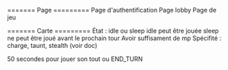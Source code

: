 ======= Page =========
Page d'authentification
Page lobby
Page de jeu

======= Carte =========
État : idle ou sleep
idle peut être jouée
sleep ne peut être joué avant le prochain tour
Avoir suffisament de mp
Spécifité : charge, taunt, stealth (voir doc)

50 secondes pour jouer son tout ou END_TURN
